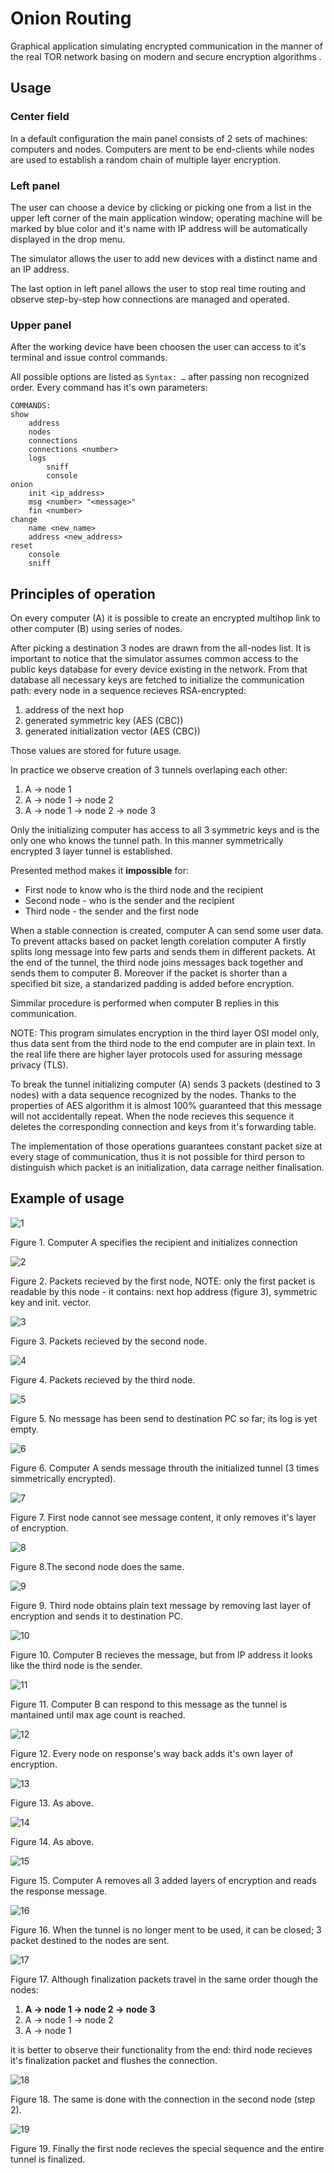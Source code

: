 # Onion Routing

Graphical application simulating encrypted communication in the manner of the real TOR network basing on modern and secure encryption algorithms .



## Usage

### Center field

In a default configuration the main panel consists of 2 sets of machines: computers and nodes. Computers are ment to be end-clients while nodes are used to establish a random chain of multiple layer encryption.

### Left panel

The user can choose a device by clicking or picking one from a list in the upper left corner of the main application window; operating machine will be marked by blue color and it's name with IP address will be automatically displayed in the drop menu.

The simulator allows the user to add new devices with a distinct name and an IP address.

The last option in left panel allows the user to stop real time routing and observe step-by-step how connections are managed and operated.

### Upper panel

After the working device have been choosen the user can access to it's terminal and issue control commands. 

All possible options are listed as `Syntax: …` after passing non recognized order. Every command has it's own parameters:

```
COMMANDS:
show
    address
    nodes
    connections
    connections <number>
    logs
        sniff
        console
onion
    init <ip_address>
    msg <number> "<message>"
    fin <number>
change
    name <new_name>
    address <new_address>
reset
    console
    sniff
```

 

## Principles of operation

On every computer (A) it is possible to create an encrypted multihop link to other computer (B) using series of nodes.

After picking a destination 3 nodes are drawn from the all-nodes list. It is important to notice that the simulator assumes common access to the public keys database for every device existing in the network. From that database all necessary keys are fetched to initialize the communication path: every node in a sequence recieves RSA-encrypted:

1. address of the next hop
2. generated symmetric key (AES (CBC))
3. generated initialization vector (AES (CBC))

Those values are stored for future usage. 

In practice we observe creation of 3 tunnels overlaping each other:

1. A → node 1
2. A → node 1 → node 2
3. A → node 1 → node 2 → node 3

Only the initializing computer has access to all 3 symmetric keys and is the only one who knows the tunnel path. In this manner symmetrically encrypted 3 layer tunnel is established.

Presented method makes it **impossible** for:

- First node to know who is the third node and the recipient
- Second node - who is the sender and the recipient 
- Third node - the sender and the first node

When a stable connection is created, computer A can send some user data. To prevent attacks based on packet length corelation computer A firstly splits long message into few parts and sends them in different packets. At the end of the tunnel, the third node joins messages back together and sends them to computer B. Moreover if the packet is shorter than a specified bit size, a standarized padding is added before encryption.

Simmilar procedure is performed when computer B replies in this communication.

NOTE: This program simulates encryption in the third layer OSI model only, thus data sent from the third node to the end computer are in plain text. In the real life there are higher layer protocols used for assuring message privacy (TLS).

To break the tunnel initializing computer (A) sends 3 packets (destined to 3 nodes) with a data sequence recognized by the nodes. Thanks to the properties of AES algorithm it is almost 100% guaranteed that this message will not accidentally repeat. When the node recieves this sequence it deletes the corresponding connection and keys from it's forwarding table.

The implementation of those operations guarantees constant packet size at every stage of communication, thus it is not possible for third person to distinguish which packet is an initialization, data carrage neither finalisation.

## Example of usage

![1](/home/michal/Obrazy/onion/1.png)

Figure 1. Computer A specifies the recipient and initializes connection 

![2](/home/michal/Obrazy/onion/2.png)

Figure 2. Packets recieved by the first node, NOTE: only the first packet is readable by this node - it contains: next hop address (figure 3), symmetric key and  init. vector.

![3](/home/michal/Obrazy/onion/3.png)

Figure 3. Packets recieved by the second node.

![4](/home/michal/Obrazy/onion/4.png)

Figure 4. Packets recieved by the third node.

![5](/home/michal/Obrazy/onion/5.png)

Figure 5. No message has been send to destination PC so far; its log is yet empty.

![6](/home/michal/Obrazy/onion/6.png)

Figure 6. Computer A sends message throuth the initialized tunnel (3 times simmetrically encrypted).

![7](/home/michal/Obrazy/onion/7.png)

Figure 7. First node cannot see message content, it only removes it's layer of encryption.

![8](/home/michal/Obrazy/onion/8.png)

Figure 8.The second node does the same.

![9](/home/michal/Obrazy/onion/9.png)

Figure 9. Third node obtains plain text message by removing last layer of encryption and sends it to destination PC.

![10](/home/michal/Obrazy/onion/10.png)

Figure 10. Computer B recieves the message, but from IP address it looks like the third node is the sender.

![11](/home/michal/Obrazy/onion/11.png)

Figure 11. Computer B can respond to this message as the tunnel is mantained until max age count is reached. 

![12](/home/michal/Obrazy/onion/12.png)

Figure 12. Every node on response's way back adds it's own layer of encryption. 

![13](/home/michal/Obrazy/onion/13.png)

Figure 13. As above.

![14](/home/michal/Obrazy/onion/14.png)

Figure 14. As above.

![15](/home/michal/Obrazy/onion/15.png)

Figure 15. Computer A removes all 3 added layers of encryption and reads the response message.

![16](/home/michal/Obrazy/onion/16.png)

Figure 16. When the tunnel is no longer ment to be used, it can be closed; 3 packet destined to the nodes are sent.

![17](/home/michal/Obrazy/onion/17.png)

Figure 17. Although finalization packets travel in the same order though the nodes:

1. **A → node 1 → node 2 → node 3**
2. A → node 1 → node 2
3. A → node 1

 it is better to observe their functionality from the end: third node recieves it's finalization packet and flushes the connection.

![18](/home/michal/Obrazy/onion/18.png)

Figure 18. The same is done with the connection in the second node (step 2).

![19](/home/michal/Obrazy/onion/19.png)

Figure 19. Finally the first node recieves the special sequence and the entire tunnel is finalized.